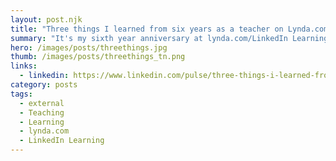 ```yaml
---
layout: post.njk
title: "Three things I learned from six years as a teacher on Lynda.com"
summary: "It's my sixth year anniversary at lynda.com/LinkedIn Learning and milestones come with some reflection, so I wanted to share with you some of the things I've learned over the years. Although these are specific to my experience, I think you'll be able to relate to these and maybe share something you've learned from your own."
hero: /images/posts/threethings.jpg
thumb: /images/posts/threethings_tn.png
links:
  - linkedin: https://www.linkedin.com/pulse/three-things-i-learned-from-six-years-teacher-ray-villalobos
category: posts
tags:
  - external
  - Teaching
  - Learning
  - lynda.com
  - LinkedIn Learning
---
```


